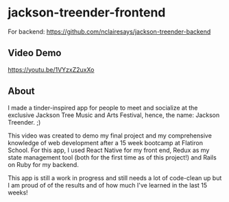 # jackson-treender-frontend

For backend: https://github.com/nclairesays/jackson-treender-backend

## Video Demo
https://youtu.be/1VYzxZ2uxXo

## About

I made a tinder-inspired app for people to meet and socialize at the exclusive Jackson Tree Music and Arts Festival, hence, the name: Jackson Treender. ;)

This video was created to demo my final project and my comprehensive knowledge of web development after a 15 week bootcamp at Flatiron School. For this app, I used React Native for my front end, Redux as my state management tool (both for the first time as of this project!) and Rails on Ruby for my backend.

This app is still a work in progress and still needs a lot of code-clean up but I am proud of of the results and of how much I've learned in the last 15 weeks!
